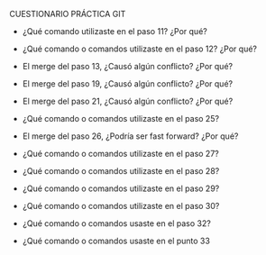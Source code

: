 CUESTIONARIO PRÁCTICA GIT


- ¿Qué comando utilizaste en el paso 11? ¿Por qué?

- ¿Qué comando o comandos utilizaste en el paso 12? ¿Por qué?

- El merge del paso 13, ¿Causó algún conflicto? ¿Por qué?

- El merge del paso 19, ¿Causó algún conflicto? ¿Por qué?

- El merge del paso 21, ¿Causó algún conflicto? ¿Por qué?

- ¿Qué comando o comandos utilizaste en el paso 25?

- El merge del paso 26, ¿Podría ser fast forward? ¿Por qué?

- ¿Qué comando o comandos utilizaste en el paso 27?

- ¿Qué comando o comandos utilizaste en el paso 28?

- ¿Qué comando o comandos utilizaste en el paso 29?

- ¿Qué comando o comandos utilizaste en el paso 30?

- ¿Qué comando o comandos usaste en el paso 32?

- ¿Qué comando o comandos usaste en el punto 33

